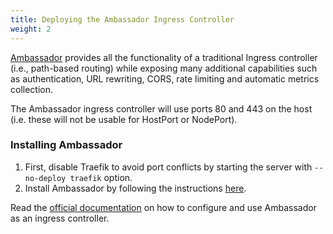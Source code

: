 ```yaml
---
title: Deploying the Ambassador Ingress Controller
weight: 2
---
```


[Ambassador](https://www.getambassador.io/) provides all the functionality of a traditional Ingress controller (i.e., path-based routing) while exposing many additional capabilities such as authentication, URL rewriting, CORS, rate limiting and automatic metrics collection.

The Ambassador ingress controller will use ports 80 and 443 on the host (i.e. these will not be usable for HostPort or NodePort).

### Installing Ambassador

1. First, disable Traefik to avoid port conflicts by starting the server with `--no-deploy traefik` option.
2. Install Ambassador by following the instructions [here](https://www.getambassador.io/docs/latest/topics/install/install-ambassador-oss/).

Read the [official documentation](https://www.getambassador.io/docs/latest/topics/running/ingress-controller/) on how to configure and use Ambassador as an ingress controller.